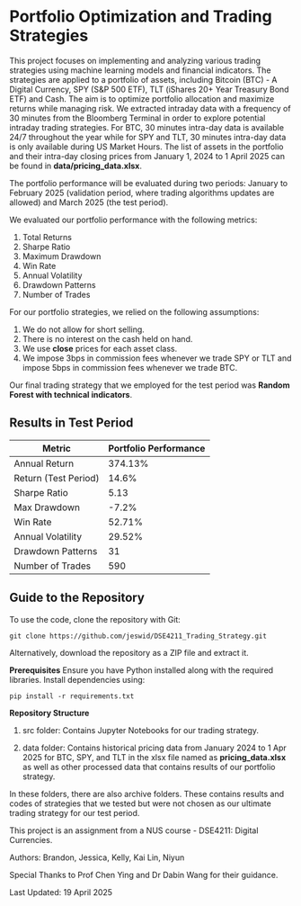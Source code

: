 # Portfolio Optimization and Trading Strategies

This project focuses on implementing and analyzing various trading strategies using machine learning models and financial indicators. The strategies are applied to a portfolio of assets, including Bitcoin (BTC) - A Digital Currency, SPY (S&P 500 ETF), TLT (iShares 20+ Year Treasury Bond ETF) and Cash. The aim is to optimize portfolio allocation and maximize returns while managing risk. We extracted intraday data with a frequency of 30 minutes from the Bloomberg Terminal in order to explore potential intraday trading strategies. For BTC, 30 minutes intra-day data is available 24/7 throughout the year while for SPY and TLT, 30 minutes intra-day data is only available during US Market Hours. The list of assets in the portfolio and their intra-day closing prices from January 1, 2024 to 1 April 2025 can be found in **data/pricing_data.xlsx**. 

The portfolio performance will be evaluated during two periods: January to February 2025 (validation period, where trading algorithms updates are allowed) and March 2025 (the test period). 

We evaluated our portfolio performance with the following metrics:
1) Total Returns
2) Sharpe Ratio
3) Maximum Drawdown
4) Win Rate
5) Annual Volatility
6) Drawdown Patterns
7) Number of Trades

For our portfolio strategies, we relied on the following assumptions:
1) We do not allow for short selling.
2) There is no interest on the cash held on hand.
3) We use **close** prices for each asset class.
4) We impose 3bps in commission fees whenever we trade SPY or TLT and impose 5bps in commission fees whenever we trade BTC.

Our final trading strategy that we employed for the test period was **Random Forest with technical indicators**.

## Results in Test Period
| Metric        | Portfolio Performance    | 
|--------------|--------|
| Annual Return   | 374.13%   | 
| Return (Test Period)   | 14.6%   | 
| Sharpe Ratio | 5.13 | 
| Max Drawdown | -7.2%  | 
| Win Rate | 52.71%  | 
| Annual Volatility | 29.52%  | 
| Drawdown Patterns | 31  | 
| Number of Trades | 590  | 

## Guide to the Repository
To use the code, clone the repository with Git:
```
git clone https://github.com/jeswid/DSE4211_Trading_Strategy.git
```
Alternatively, download the repository as a ZIP file and extract it.

**Prerequisites**
Ensure you have Python installed along with the required libraries. Install dependencies using:
```
pip install -r requirements.txt
```

**Repository Structure** 
1) src folder: Contains Jupyter Notebooks for our trading strategy.

2) data folder: Contains historical pricing data from January 2024 to 1 Apr 2025 for BTC, SPY, and TLT in the xlsx file named as **pricing_data.xlsx** as well as other processed data that contains results of our portfolio strategy.

In these folders, there are also archive folders. These contains results and codes of strategies that we tested but were not chosen as our ultimate trading strategy for our test period.

This project is an assignment from a NUS course - DSE4211: Digital Currencies.

Authors: Brandon, Jessica, Kelly, Kai Lin, Niyun

Special Thanks to Prof Chen Ying and Dr Dabin Wang for their guidance.

Last Updated: 19 April 2025
